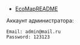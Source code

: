- [EcoMapREADME](https://ecomapreadme.netlify.app/)

Аккаунт администратора:
```
Email: admin@mail.ru
Password: 123123
```
